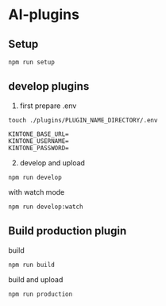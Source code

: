 # AI-plugins

## Setup

```
npm run setup
```

## develop plugins

1. first prepare .env

```
touch ./plugins/PLUGIN_NAME_DIRECTORY/.env
```

```.env
KINTONE_BASE_URL=
KINTONE_USERNAME=
KINTONE_PASSWORD=
```

2. develop and upload

```
npm run develop
```

with watch mode
```
npm run develop:watch
```

## Build production plugin
build
```
npm run build
```
build and upload
```
npm run production
```
